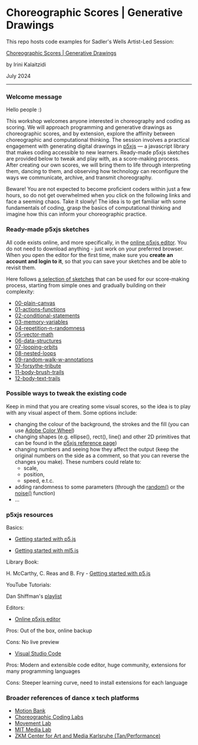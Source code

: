 # Choreographic Scores | Generative Drawings
This repo hosts code examples for Sadler's Wells Artist-Led Session: 

[Choreographic Scores | Generative Drawings](https://www.sadlerswells.com/whats-on/irini-kalaitzidi-artist-led-session-in-person/)

by Irini Kalaitzidi

July 2024

---
### Welcome message

Hello people :)

This workshop welcomes anyone interested in choreography and coding as scoring. We will approach programming and generative drawings as choreographic scores, and by extension, explore the affinity between choreographic and computational thinking. The session involves a practical engagement with generating digital drawings in [p5xjs](https://p5js.org) — a javascript library that makes coding accessible to new learners. Ready-made p5xjs sketches are provided below to tweak and play with, as a score-making process. After creating our own scores, we will bring them to life through interpreting them, dancing to them, and observing how technology can reconfigure the ways we communicate, archive, and transmit choreography.

Beware! You are not expected to become proficient coders within just a few hours, so do not get overwhelmed when you click on the following links and face a seeming chaos. Take it slowly! The idea is to get familiar with some fundamentals of coding, grasp the basics of computational thinking and imagine how this can inform your choreographic practice. 

### Ready-made p5xjs sketches

All code exists online, and more specifically, in the [online p5xjs editor](https://editor.p5js.org). You do not need to download anything - just work on your preferred browser. When you open the editor for the first time, make sure you **create an account and login to it**, so that you can save your sketches and be able to revisit them.

Here follows [a selection of sketches](https://editor.p5js.org/eri.kalaitzidi/collections/5OB5nicBh) that can be used for our score-making process, starting from simple ones and gradually building on their complexity:

- [00-plain-canvas](https://editor.p5js.org/eri.kalaitzidi/sketches/u-NKY241j)
- [01-actions-functions](https://editor.p5js.org/eri.kalaitzidi/sketches/G2_XzjTgC)
- [02-conditional-statements](https://editor.p5js.org/eri.kalaitzidi/sketches/5zkO7D9oA)
- [03-memory-variables](https://editor.p5js.org/eri.kalaitzidi/sketches/Lacs0o8Ru)
- [04-repetition-n-randomness](https://editor.p5js.org/eri.kalaitzidi/sketches/1aQ9eAgUY)
- [05-vector-math](https://editor.p5js.org/eri.kalaitzidi/sketches/EqVmVzq5c)
- [06-data-structures](https://editor.p5js.org/eri.kalaitzidi/sketches/TOr_cxGDi)
- [07-looping-orbits](https://editor.p5js.org/eri.kalaitzidi/sketches/Jgs_i_LSP)
- [08-nested-loops](https://editor.p5js.org/eri.kalaitzidi/sketches/7y19QSxnP)
- [09-random-walk-w-annotations](https://editor.p5js.org/eri.kalaitzidi/sketches/OkOpxL-c_)
- [10-forsythe-tribute](https://editor.p5js.org/eri.kalaitzidi/sketches/UlsdZ3GZE)
- [11-body-brush-trails](https://editor.p5js.org/eri.kalaitzidi/sketches/uansryzyM)
- [12-body-text-trails](https://editor.p5js.org/eri.kalaitzidi/sketches/52O9p3tzO)

### Possible ways to tweak the existing code

Keep in mind that you are creating some visual scores, so the idea is to play with any visual aspect of them. Some options include:

- changing the colour of the background, the strokes and the fill (you can use [Adobe Color Wheel](https://color.adobe.com/create/color-wheel))
- changing shapes (e.g. ellipse(), rect(), line() and other 2D primitives that can be found in the [p5xjs reference page](https://p5js.org/reference/))
- changing numbers and seeing how they affect the output (keep the original numbers on the side as a comment, so that you can reverse the changes you make). These numbers could relate to:
  - scale,
  - position,
  - speed, e.t.c.
- adding randomness to some parameters (through the [random()](https://p5js.org/reference/p5/random/) or the [noise()](https://p5js.org/reference/p5/noise/) function)
- ...

### p5xjs resources

Basics:

- [Getting started with p5.js](https://p5js.org)

- [Getting started with ml5.js](https://ml5js.org)

Library Book:

H. McCarthy, C. Reas and B. Fry - [Getting started with p5.js](https://openlab.citytech.cuny.edu/emergingmedia/files/2019/03/Make_Getting-Started-with-p5dotjs.pdf)

YouTube Tutorials:

Dan Shiffman's [playlist](https://www.youtube.com/@TheCodingTrain/videos)

Editors:

- [Online p5xjs editor](https://editor.p5js.org)

Pros: Out of the box, online backup

Cons: No live preview

- [Visual Studio Code](https://code.visualstudio.com)

Pros: Modern and extensible code editor, huge community, extensions for many programming languages

Cons: Steeper learning curve, need to install extensions for each language

### Broader references of dance x tech platforms

- [Motion Bank](https://motionbank.org)
- [Choreographic Coding Labs](https://choreographiccoding.org/#/)
- [Movement Lab](https://movement.barnard.edu)
- [MIT Media Lab](https://www.media.mit.edu)
- [ZKM Center for Art and Media Karlsruhe (Tan/Performance)](https://zkm.de/en/keytopic/tanz-performance)

